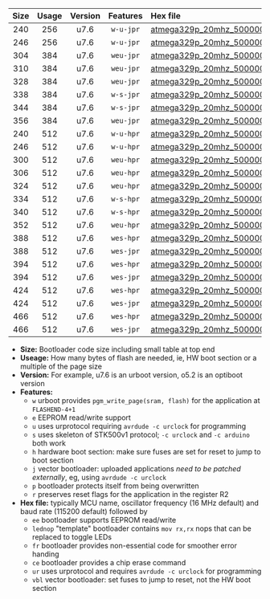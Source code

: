 |Size|Usage|Version|Features|Hex file|
|:-:|:-:|:-:|:-:|:--|
|240|256|u7.6|`w-u-jpr`|[atmega329p_20mhz_500000bps_ur_vbl.hex](https://raw.githubusercontent.com/stefanrueger/urboot/main/atmega329p_20mhz_500000bps_ur_vbl.hex)|
|246|256|u7.6|`w-u-jpr`|[atmega329p_20mhz_500000bps_lednop_ur_vbl.hex](https://raw.githubusercontent.com/stefanrueger/urboot/main/atmega329p_20mhz_500000bps_lednop_ur_vbl.hex)|
|304|384|u7.6|`weu-jpr`|[atmega329p_20mhz_500000bps_ee_ur_vbl.hex](https://raw.githubusercontent.com/stefanrueger/urboot/main/atmega329p_20mhz_500000bps_ee_ur_vbl.hex)|
|310|384|u7.6|`weu-jpr`|[atmega329p_20mhz_500000bps_ee_lednop_ur_vbl.hex](https://raw.githubusercontent.com/stefanrueger/urboot/main/atmega329p_20mhz_500000bps_ee_lednop_ur_vbl.hex)|
|328|384|u7.6|`weu-jpr`|[atmega329p_20mhz_500000bps_ee_lednop_fr_ur_vbl.hex](https://raw.githubusercontent.com/stefanrueger/urboot/main/atmega329p_20mhz_500000bps_ee_lednop_fr_ur_vbl.hex)|
|338|384|u7.6|`w-s-jpr`|[atmega329p_20mhz_500000bps_vbl.hex](https://raw.githubusercontent.com/stefanrueger/urboot/main/atmega329p_20mhz_500000bps_vbl.hex)|
|344|384|u7.6|`w-s-jpr`|[atmega329p_20mhz_500000bps_lednop_vbl.hex](https://raw.githubusercontent.com/stefanrueger/urboot/main/atmega329p_20mhz_500000bps_lednop_vbl.hex)|
|356|384|u7.6|`weu-jpr`|[atmega329p_20mhz_500000bps_ee_lednop_fr_ce_ur_vbl.hex](https://raw.githubusercontent.com/stefanrueger/urboot/main/atmega329p_20mhz_500000bps_ee_lednop_fr_ce_ur_vbl.hex)|
|240|512|u7.6|`w-u-hpr`|[atmega329p_20mhz_500000bps_ur.hex](https://raw.githubusercontent.com/stefanrueger/urboot/main/atmega329p_20mhz_500000bps_ur.hex)|
|246|512|u7.6|`w-u-hpr`|[atmega329p_20mhz_500000bps_lednop_ur.hex](https://raw.githubusercontent.com/stefanrueger/urboot/main/atmega329p_20mhz_500000bps_lednop_ur.hex)|
|300|512|u7.6|`weu-hpr`|[atmega329p_20mhz_500000bps_ee_ur.hex](https://raw.githubusercontent.com/stefanrueger/urboot/main/atmega329p_20mhz_500000bps_ee_ur.hex)|
|306|512|u7.6|`weu-hpr`|[atmega329p_20mhz_500000bps_ee_lednop_ur.hex](https://raw.githubusercontent.com/stefanrueger/urboot/main/atmega329p_20mhz_500000bps_ee_lednop_ur.hex)|
|324|512|u7.6|`weu-hpr`|[atmega329p_20mhz_500000bps_ee_lednop_fr_ur.hex](https://raw.githubusercontent.com/stefanrueger/urboot/main/atmega329p_20mhz_500000bps_ee_lednop_fr_ur.hex)|
|334|512|u7.6|`w-s-hpr`|[atmega329p_20mhz_500000bps.hex](https://raw.githubusercontent.com/stefanrueger/urboot/main/atmega329p_20mhz_500000bps.hex)|
|340|512|u7.6|`w-s-hpr`|[atmega329p_20mhz_500000bps_lednop.hex](https://raw.githubusercontent.com/stefanrueger/urboot/main/atmega329p_20mhz_500000bps_lednop.hex)|
|352|512|u7.6|`weu-hpr`|[atmega329p_20mhz_500000bps_ee_lednop_fr_ce_ur.hex](https://raw.githubusercontent.com/stefanrueger/urboot/main/atmega329p_20mhz_500000bps_ee_lednop_fr_ce_ur.hex)|
|388|512|u7.6|`wes-hpr`|[atmega329p_20mhz_500000bps_ee.hex](https://raw.githubusercontent.com/stefanrueger/urboot/main/atmega329p_20mhz_500000bps_ee.hex)|
|388|512|u7.6|`wes-jpr`|[atmega329p_20mhz_500000bps_ee_vbl.hex](https://raw.githubusercontent.com/stefanrueger/urboot/main/atmega329p_20mhz_500000bps_ee_vbl.hex)|
|394|512|u7.6|`wes-hpr`|[atmega329p_20mhz_500000bps_ee_lednop.hex](https://raw.githubusercontent.com/stefanrueger/urboot/main/atmega329p_20mhz_500000bps_ee_lednop.hex)|
|394|512|u7.6|`wes-jpr`|[atmega329p_20mhz_500000bps_ee_lednop_vbl.hex](https://raw.githubusercontent.com/stefanrueger/urboot/main/atmega329p_20mhz_500000bps_ee_lednop_vbl.hex)|
|424|512|u7.6|`wes-hpr`|[atmega329p_20mhz_500000bps_ee_lednop_fr.hex](https://raw.githubusercontent.com/stefanrueger/urboot/main/atmega329p_20mhz_500000bps_ee_lednop_fr.hex)|
|424|512|u7.6|`wes-jpr`|[atmega329p_20mhz_500000bps_ee_lednop_fr_vbl.hex](https://raw.githubusercontent.com/stefanrueger/urboot/main/atmega329p_20mhz_500000bps_ee_lednop_fr_vbl.hex)|
|466|512|u7.6|`wes-hpr`|[atmega329p_20mhz_500000bps_ee_lednop_fr_ce.hex](https://raw.githubusercontent.com/stefanrueger/urboot/main/atmega329p_20mhz_500000bps_ee_lednop_fr_ce.hex)|
|466|512|u7.6|`wes-jpr`|[atmega329p_20mhz_500000bps_ee_lednop_fr_ce_vbl.hex](https://raw.githubusercontent.com/stefanrueger/urboot/main/atmega329p_20mhz_500000bps_ee_lednop_fr_ce_vbl.hex)|

- **Size:** Bootloader code size including small table at top end
- **Useage:** How many bytes of flash are needed, ie, HW boot section or a multiple of the page size
- **Version:** For example, u7.6 is an urboot version, o5.2 is an optiboot version
- **Features:**
  + `w` urboot provides `pgm_write_page(sram, flash)` for the application at `FLASHEND-4+1`
  + `e` EEPROM read/write support
  + `u` uses urprotocol requiring `avrdude -c urclock` for programming
  + `s` uses skeleton of STK500v1 protocol; `-c urclock` and `-c arduino` both work
  + `h` hardware boot section: make sure fuses are set for reset to jump to boot section
  + `j` vector bootloader: uploaded applications *need to be patched externally*, eg, using `avrdude -c urclock`
  + `p` bootloader protects itself from being overwritten
  + `r` preserves reset flags for the application in the register R2
- **Hex file:** typically MCU name, oscillator frequency (16 MHz default) and baud rate (115200 default) followed by
  + `ee` bootloader supports EEPROM read/write
  + `lednop` "template" bootloader contains `mov rx,rx` nops that can be replaced to toggle LEDs
  + `fr` bootloader provides non-essential code for smoother error handing
  + `ce` bootloader provides a chip erase command
  + `ur` uses urprotocol and requires `avrdude -c urclock` for programming
  + `vbl` vector bootloader: set fuses to jump to reset, not the HW boot section
